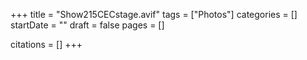 +++
title = "Show215CECstage.avif"
tags = ["Photos"]
categories = []
startDate = ""
draft = false
pages = []

citations = []
+++
